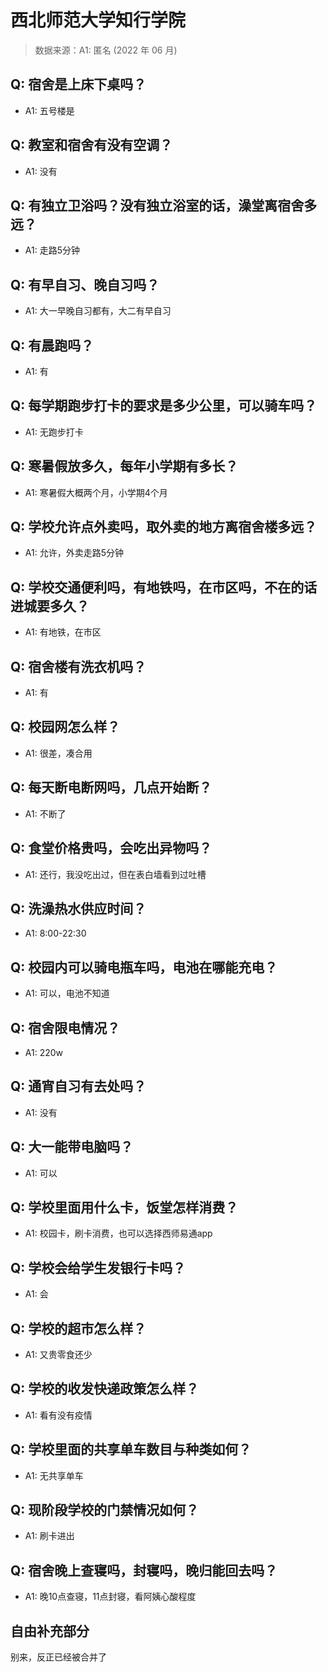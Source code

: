 # 西北师范大学知行学院

> 数据来源：A1: 匿名 (2022 年 06 月)

## Q: 宿舍是上床下桌吗？

- A1: 五号楼是

## Q: 教室和宿舍有没有空调？

- A1: 没有

## Q: 有独立卫浴吗？没有独立浴室的话，澡堂离宿舍多远？

- A1: 走路5分钟

## Q: 有早自习、晚自习吗？

- A1: 大一早晚自习都有，大二有早自习

## Q: 有晨跑吗？

- A1: 有

## Q: 每学期跑步打卡的要求是多少公里，可以骑车吗？

- A1: 无跑步打卡

## Q: 寒暑假放多久，每年小学期有多长？

- A1: 寒暑假大概两个月，小学期4个月

## Q: 学校允许点外卖吗，取外卖的地方离宿舍楼多远？

- A1: 允许，外卖走路5分钟

## Q: 学校交通便利吗，有地铁吗，在市区吗，不在的话进城要多久？

- A1: 有地铁，在市区

## Q: 宿舍楼有洗衣机吗？

- A1: 有

## Q: 校园网怎么样？

- A1: 很差，凑合用

## Q: 每天断电断网吗，几点开始断？

- A1: 不断了

## Q: 食堂价格贵吗，会吃出异物吗？

- A1: 还行，我没吃出过，但在表白墙看到过吐槽

## Q: 洗澡热水供应时间？

- A1: 8:00-22:30

## Q: 校园内可以骑电瓶车吗，电池在哪能充电？

- A1: 可以，电池不知道

## Q: 宿舍限电情况？

- A1: 220w

## Q: 通宵自习有去处吗？

- A1: 没有

## Q: 大一能带电脑吗？

- A1: 可以

## Q: 学校里面用什么卡，饭堂怎样消费？

- A1: 校园卡，刷卡消费，也可以选择西师易通app

## Q: 学校会给学生发银行卡吗？

- A1: 会

## Q: 学校的超市怎么样？

- A1: 又贵零食还少

## Q: 学校的收发快递政策怎么样？

- A1: 看有没有疫情

## Q: 学校里面的共享单车数目与种类如何？

- A1: 无共享单车

## Q: 现阶段学校的门禁情况如何？

- A1: 刷卡进出

## Q: 宿舍晚上查寝吗，封寝吗，晚归能回去吗？

- A1: 晚10点查寝，11点封寝，看阿姨心酸程度

## 自由补充部分

别来，反正已经被合并了
